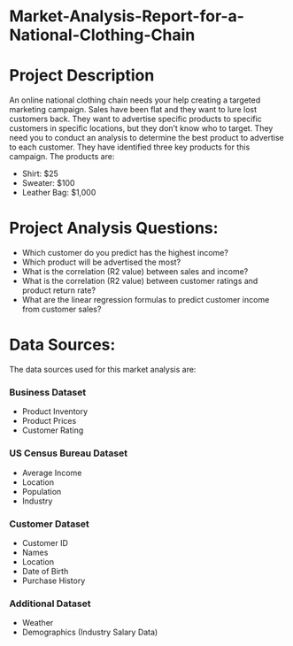 # Market-Analysis-Report-for-a-National-Clothing-Chain
# Project Description
An online national clothing chain needs your help creating a targeted marketing campaign. Sales have been flat and they want to lure lost customers back. They want to advertise specific products to specific customers in specific locations, but they don’t know who to target. They need you to conduct an analysis to determine the best product to advertise to each customer. They have identified three key products for this campaign. The products are:
- Shirt: $25
- Sweater: $100
- Leather Bag: $1,000
# Project Analysis Questions:
- Which customer do you predict has the highest income?
- Which product will be advertised the most?
- What is the correlation (R2 value) between sales and income?
- What is the correlation (R2 value) between customer ratings and product return rate?
- What are the linear regression formulas to predict customer income from customer sales?
# Data Sources:
The data sources used for this market analysis are:
### Business Dataset
- Product Inventory
- Product Prices
- Customer Rating
### US Census Bureau Dataset
- Average Income
- Location
- Population
- Industry
### Customer Dataset
- Customer ID
- Names
- Location
- Date of Birth
- Purchase History
### Additional Dataset
- Weather
- Demographics (Industry Salary Data)
